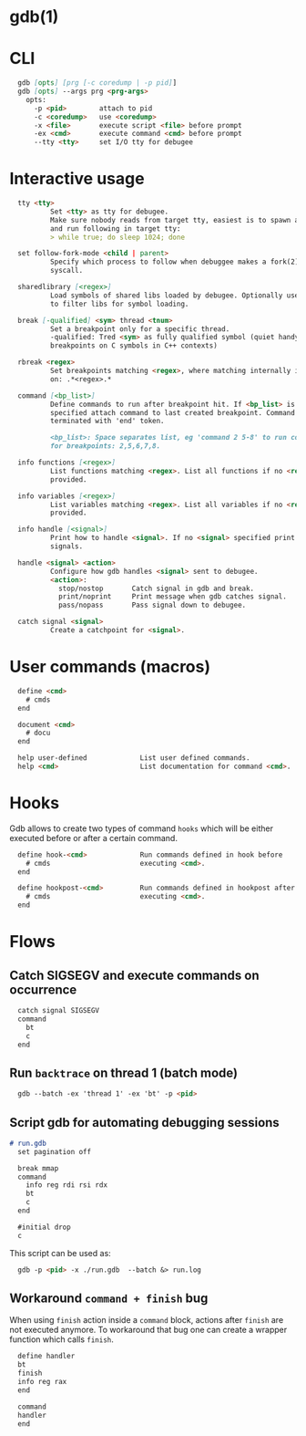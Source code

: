 # gdb(1)

# CLI

```markdown
  gdb [opts] [prg [-c coredump | -p pid]]
  gdb [opts] --args prg <prg-args>
    opts:
      -p <pid>        attach to pid
      -c <coredump>   use <coredump>
      -x <file>       execute script <file> before prompt
      -ex <cmd>       execute command <cmd> before prompt
      --tty <tty>     set I/O tty for debugee
```

# Interactive usage

```markdown
  tty <tty>
          Set <tty> as tty for debugee.
          Make sure nobody reads from target tty, easiest is to spawn a shell
          and run following in target tty:
          > while true; do sleep 1024; done

  set follow-fork-mode <child | parent>
          Specify which process to follow when debuggee makes a fork(2)
          syscall.

  sharedlibrary [<regex>]
          Load symbols of shared libs loaded by debugee. Optionally use <regex>
          to filter libs for symbol loading.

  break [-qualified] <sym> thread <tnum>
          Set a breakpoint only for a specific thread.
          -qualified: Tred <sym> as fully qualified symbol (quiet handy to set
          breakpoints on C symbols in C++ contexts)

  rbreak <regex>
          Set breakpoints matching <regex>, where matching internally is done
          on: .*<regex>.*

  command [<bp_list>]
          Define commands to run after breakpoint hit. If <bp_list> is not
          specified attach command to last created breakpoint. Command block
          terminated with 'end' token.

          <bp_list>: Space separates list, eg 'command 2 5-8' to run command
          for breakpoints: 2,5,6,7,8.

  info functions [<regex>]
          List functions matching <regex>. List all functions if no <regex>
          provided.

  info variables [<regex>]
          List variables matching <regex>. List all variables if no <regex>
          provided.

  info handle [<signal>]
          Print how to handle <signal>. If no <signal> specified print for all
          signals.

  handle <signal> <action>
          Configure how gdb handles <signal> sent to debugee.
          <action>:
            stop/nostop       Catch signal in gdb and break.
            print/noprint     Print message when gdb catches signal.
            pass/nopass       Pass signal down to debugee.

  catch signal <signal>
          Create a catchpoint for <signal>.
```

# User commands (macros)

```markdown
  define <cmd>
    # cmds
  end

  document <cmd>
    # docu
  end

  help user-defined             List user defined commands.
  help <cmd>                    List documentation for command <cmd>.
```

# Hooks

Gdb allows to create two types of command `hooks` which will be either executed
before or after a certain command.

```markdown
  define hook-<cmd>             Run commands defined in hook before
    # cmds                      executing <cmd>.
  end

  define hookpost-<cmd>         Run commands defined in hookpost after
    # cmds                      executing <cmd>.
  end
```

# Flows

## Catch SIGSEGV and execute commands on occurrence
```markdown
  catch signal SIGSEGV
  command
    bt
    c
  end
```

## Run `backtrace` on thread 1 (batch mode)
```markdown
  gdb --batch -ex 'thread 1' -ex 'bt' -p <pid>
```

## Script gdb for automating debugging sessions
```markdown
# run.gdb
  set pagination off

  break mmap
  command
    info reg rdi rsi rdx
    bt
    c
  end

  #initial drop
  c
```
This script can be used as:
```markdown
  gdb -p <pid> -x ./run.gdb  --batch &> run.log
```

## Workaround `command + finish` bug
When using `finish` action inside a `command` block, actions after `finish` are
not executed anymore. To workaround that bug one can create a wrapper function
which calls `finish`.
```markdown
  define handler
  bt
  finish
  info reg rax
  end

  command
  handler
  end
```
